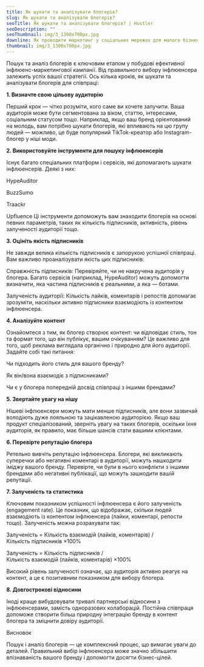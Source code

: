 ```yaml
---
title: Як шукати та аналізувати блогерів?
slug: Як шукати та аналізувати блогерів?
seoTitle: Як шукати та аналізувати блогерів? | Hustler
seoDescription: ""
seoThumbnail: img/3_1300x700px.jpg
downline: Як проводити маркетинг у соціальних мережах для малого бізнесу
thumbnail: img/3_1300x700px.jpg
---
```

Пошук та аналіз блогерів є ключовим етапом у побудові ефективної інфлюенс-маркетингової кампанії. Від правильного вибору інфлюенсера залежить успіх вашої стратегії. Ось кілька кроків, як шукати та аналізувати блогерів для співпраці:



**1. Визначте свою цільову аудиторію**

Перший крок — чітко розуміти, кого саме ви хочете залучити. Ваша аудиторія може бути сегментована за віком, статтю, інтересами, соціальним статусом тощо. Наприклад, якщо ваш бренд орієнтований на молодь, вам потрібно шукати блогерів, які впливають на цю групу людей — можливо, це буде популярний TikTok-креатор або Instagram-блогер у ніші моди.



**2. Використовуйте інструменти для пошуку інфлюенсерів**

Існує багато спеціальних платформ і сервісів, які допомагають шукати інфлюенсерів. Деякі з них:



HypeAuditor

BuzzSumo

Traackr

Upfluence Ці інструменти допоможуть вам знаходити блогерів на основі певних параметрів, таких як кількість підписників, активність, рівень залученості аудиторії тощо.

**3. Оцініть якість підписників**

Не завжди велика кількість підписників є запорукою успішної співпраці. Вам важливо проаналізувати якість цих підписників:



Справжність підписників: Перевіряйте, чи не накручена аудиторія у блогера. Багато сервісів (наприклад, HypeAuditor) можуть допомогти визначити, яка частина підписників є реальними, а яка — ботами.

Залученість аудиторії: Кількість лайків, коментарів і репостів допомагає зрозуміти, наскільки активно підписники взаємодіють із контентом інфлюенсера.

**4. Аналізуйте контент**

Ознайомтеся з тим, як блогер створює контент: чи відповідає стиль, тон та формат того, що він публікує, вашим очікуванням? Це важливо для того, щоб реклама виглядала органічно і природно для його аудиторії. Задайте собі такі питання:



Чи підходить його стиль для вашого бренду?

Як він/вона взаємодіє з підписниками?

Чи є у блогера попередній досвід співпраці з іншими брендами?

**5. Звертайте увагу на нішу**

Нішеві інфлюенсери можуть мати менше підписників, але вони зазвичай володіють дуже лояльною та зацікавленою аудиторією. Якщо ваш продукт спеціалізований, зверніть увагу на таких блогерів, оскільки їхня аудиторія, як правило, має більше шансів стати вашими клієнтами.



**6. Перевірте репутацію блогера**

Ретельно вивчіть репутацію інфлюенсера. Блогери, які викликають суперечки або негативні коментарі в аудиторії, можуть нашкодити іміджу вашого бренду. Перевірте, чи були в нього конфлікти з іншими брендами або негативні публікації, що можуть зашкодити вашій репутації.



**7. Залученість та статистика**

Ключовим показником успішності інфлюенсера є його залученість (engagement rate). Це показник, що відображає, скільки людей взаємодіють із контентом інфлюенсера (лайки, коментарі, репости тощо). Залученість можна розрахувати так:



Залученість = Кількість взаємодій (лайків, коментарів) / Кількість підписників ×100%

Залученість = Кількість підписників / Кількість взаємодій (лайків, коментарів) ×100%

Високий рівень залученості означає, що аудиторія активно реагує на контент, а це є позитивним показником для вибору блогера.



**8. Довгострокові відносини**

Іноді краще вибудовувати тривалі партнерські відносини з інфлюенсерами, замість одноразових колаборацій. Постійна співпраця допоможе створити більш природну інтеграцію бренду в контент блогера та зміцнити довіру аудиторії.



Висновок

Пошук і аналіз блогерів — це комплексний процес, що вимагає уваги до деталей. Правильний вибір інфлюенсера може значно збільшити впізнаваність вашого бренду і допомогти досягти бізнес-цілей.
